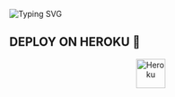 ![Typing SVG](https://readme-typing-svg.herokuapp.com/?lines=Salam+Mən+Brend+Ülvi!)
</p></p>




## DEPLOY ON HEROKU 🚀

<p align="center"><a href="https://heroku.com/deploy?template=https://github.com/BrendUlvi/BrendUlviMP3"><img align="center" alt="Heroku" width="52px" src="https://www.nicepng.com/png/full/223-2233246_heroku-logo-salesforce-heroku.png"></p>
